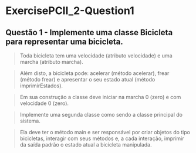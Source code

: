 # ExercisePCII_2-Question1
## Questão 1 - Implemente uma classe Bicicleta para representar uma bicicleta. 

> Toda bicicleta tem uma velocidade (atributo velocidade) e uma marcha (atributo marcha).

> Além disto, a bicicleta pode: acelerar (método acelerar), frear (método frear) e apresentar o seu estado atual 
(método imprimirEstados). 

>Em sua construção a classe deve iniciar na marcha 0 (zero) e com velocidade 0 (zero). 

>Implemente uma segunda classe como sendo a classe principal do sistema. 

>Ela deve ter o método main e ser responsável por criar objetos do tipo bicicletas, interagir com seus métodos e, a cada interação, imprimir da saída padrão o estado atual a bicicleta manipulada.
